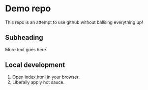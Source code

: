 # Demo repo

This repo is an attempt to use github without ballsing everything up!

## Subheading

More text goes here

## Local development

1. Open index.html in your browser.
2. Liberally apply hot sauce.
